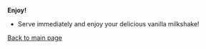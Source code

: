 **Enjoy!**
   - Serve immediately and enjoy your delicious vanilla milkshake!

[Back to main page](../intro.md)